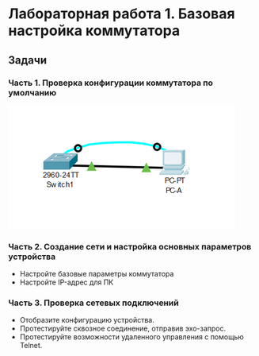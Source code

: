 # Лабораторная работа 1. Базовая настройка коммутатора
## 	Задачи
### Часть 1. Проверка конфигурации коммутатора по умолчанию
![Alt-текст](https://github.com/DmitryBul1/otus-network-engi-basic/blob/main/Lab01/scheme.png "Топология")

### Часть 2. Создание сети и настройка основных параметров устройства
- Настройте базовые параметры коммутатора
- Настройте IP-адрес для ПК
### Часть 3. Проверка сетевых подключений
- Отобразите конфигурацию устройства.
- Протестируйте сквозное соединение, отправив эхо-запрос.
- Протестируйте возможности удаленного управления с помощью Telnet.


